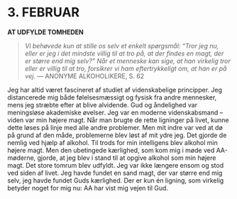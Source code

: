 # 3. FEBRUAR

**AT UDFYLDE TOMHEDEN**

> *Vi behøvede kun at stille os selv et enkelt spørgsmål: “Tror jeg nu, eller er jeg i det mindste villig til at tro på, at der findes en magt, der er større end mig selv?” Når et menneske kan sige, at han virkelig tror eller er villig til at tro, forsikrer vi ham eftertrykkeligt om, at han er på vej.*
> — ANONYME ALKOHOLIKERE, S. 62

Jeg har altid været fascineret af studiet af videnskabelige principper. Jeg distancerede mig både følelsesmæssigt og fysisk fra andre mennesker, mens jeg stræbte efter at blive alvidende. Gud og åndelighed var meningsløse akademiske øvelser. Jeg var en moderne videnskabsmand – viden var min højere magt. Når man brugte de rette ligninger på livet, kunne dette løses på linje med alle andre problemer. Men mit indre var ved at dø på grund af den måde, problemerne blev løst af mit ydre jeg. Det gjorde de nemlig ved hjælp af alkohol. Til trods for min intelligens blev alkohol min højere magt. Men den ubetingede kærlighed, som kom mig i møde ved AA-møderne, gjorde, at jeg blev i stand til at opgive alkohol som min højere magt. Det store tomrum blev udfyldt. Jeg var ikke længere ensom og stod ved siden af livet. Jeg havde fundet en sand magt, der var større end mig selv, jeg havde fundet Guds kærlighed. Der er kun én ligning, som virkelig betyder noget for mig nu: AA har vist mig vejen til Gud.
